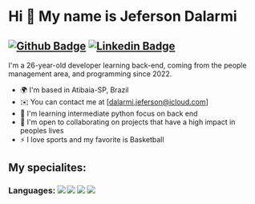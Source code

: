 Hi 👋 My name is Jeferson Dalarmi
==========================
[![Github Badge](https://img.shields.io/badge/-Github-000?style=flat-square&logo=Github&logoColor=white&link=https://github.com/Jdalarmi)](https://github.com/Jdalarmi)
[![Linkedin Badge](https://img.shields.io/badge/-LinkedIn-blue?style=flat-square&logo=Linkedin&logoColor=white&link=https://www.linkedin.com/in/jeferson-dalarmi-28bb2b229/)](https://www.linkedin.com/in/jeferson-dalarmi-28bb2b229/)
--------------------------

I'm a 26-year-old developer learning back-end, coming from the people management area, and programming since 2022.


* 🌍  I'm based in Atibaia-SP, Brazil
* ✉️  You can contact me at [dalarmi.jeferson@icloud.com]
* 🧠  I'm learning intermediate python focus on back end
* 🤝  I'm open to collaborating on projects that have a high impact in peoples lives
* ⚡  I love sports and my favorite is Basketball

## My specialites:

### Languages: <img src="https://img.shields.io/badge/Python-FFD43B?style=for-the-badge&logo=python&logoColor=blue"/> <img src="https://img.shields.io/badge/JavaScript-323330?style=for-the-badge&logo=javascript&logoColor=F7DF1E"/> <img src = "https://img.shields.io/badge/CSS3-1572B6?style=for-the-badge&logo=css3&logoColor=white"/> <img src = "https://img.shields.io/badge/HTML5-E34F26?style=for-the-badge&logo=html5&logoColor=white"/>


